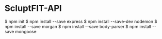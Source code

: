 # ScluptFIT-API
$ npm init 
$ npm install --save express 
$ npm install --save-dev nodemon 
$ npm install --save morgan 
$ npm install --save body-parser 
$ npm install --save mongoose
